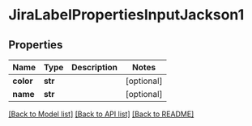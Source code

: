 # JiraLabelPropertiesInputJackson1

## Properties
Name | Type | Description | Notes
------------ | ------------- | ------------- | -------------
**color** | **str** |  | [optional] 
**name** | **str** |  | [optional] 

[[Back to Model list]](../README.md#documentation-for-models) [[Back to API list]](../README.md#documentation-for-api-endpoints) [[Back to README]](../README.md)

